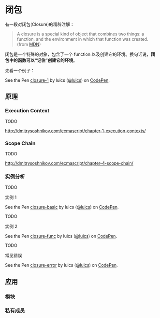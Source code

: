 # 闭包

有一段对闭包(Closure)的精辟注解：

> A closure is a special kind of object that combines two things: a function, and the environment in which that function was created.  (from [MDN](https://developer.mozilla.org/en-US/docs/Web/JavaScript/Closures#Closure))

闭包是一个特殊的对象，包含了一个 function 以及创建它的环境。换句话说，**闭包中的函数可以“记住”创建它的环境**。

先看一个例子：

<p data-height="300" data-theme-id="0" data-slug-hash="LNKVLR" data-default-tab="js" data-user="luics" data-embed-version="2" class="codepen">See the Pen <a href="http://codepen.io/luics/pen/LNKVLR/">closure-1</a> by luics (<a href="http://codepen.io/luics">@luics</a>) on <a href="http://codepen.io">CodePen</a>.</p>
<script async src="//assets.codepen.io/assets/embed/ei.js"></script>

## 原理

### Execution Context

TODO

http://dmitrysoshnikov.com/ecmascript/chapter-1-execution-contexts/


### Scope Chain

TODO

http://dmitrysoshnikov.com/ecmascript/chapter-4-scope-chain/

### 实例分析

TODO

实例 1

<p data-height="265" data-theme-id="0" data-slug-hash="jqjoBv" data-default-tab="js" data-user="luics" data-embed-version="2" class="codepen">See the Pen <a href="http://codepen.io/luics/pen/jqjoBv/">closure-basic</a> by luics (<a href="http://codepen.io/luics">@luics</a>) on <a href="http://codepen.io">CodePen</a>.</p>
<script async src="//assets.codepen.io/assets/embed/ei.js"></script>


TODO

实例 2

<p data-height="265" data-theme-id="0" data-slug-hash="VaJOaa" data-default-tab="js,result" data-user="luics" data-embed-version="2" class="codepen">See the Pen <a href="http://codepen.io/luics/pen/VaJOaa/">closure-func</a> by luics (<a href="http://codepen.io/luics">@luics</a>) on <a href="http://codepen.io">CodePen</a>.</p>
<script async src="//assets.codepen.io/assets/embed/ei.js"></script>


TODO

常见错误

<p data-height="265" data-theme-id="0" data-slug-hash="KzjLvr" data-default-tab="js,result" data-user="luics" data-embed-version="2" class="codepen">See the Pen <a href="http://codepen.io/luics/pen/KzjLvr/">closure-error</a> by luics (<a href="http://codepen.io/luics">@luics</a>) on <a href="http://codepen.io">CodePen</a>.</p>
<script async src="//assets.codepen.io/assets/embed/ei.js"></script>

## 应用

### 模块

### 私有成员
